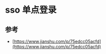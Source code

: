 # sso 单点登录

## 参考
- [https://www.jianshu.com/p/75edcc05acfd](https://www.jianshu.com/p/75edcc05acfd)